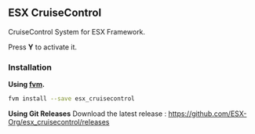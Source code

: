## ESX CruiseControl

CruiseControl System for ESX Framework.

Press **Y** to activate it.

### Installation

**Using [fvm](https://github.com/qlaffont/fvm-installer).**
```bash
fvm install --save esx_cruisecontrol
```

**Using Git Releases**
Download the latest release : https://github.com/ESX-Org/esx_cruisecontrol/releases
